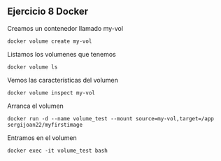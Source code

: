 ## Ejercicio 8 Docker

Creamos un contenedor llamado my-vol

`docker volume create my-vol`

Listamos los volumenes que tenemos

`docker volume ls`

Vemos las características del volumen

`docker volume inspect my-vol`

Arranca el volumen

`docker run -d --name volume_test --mount source=my-vol,target=/app sergijoan22/myfirstimage`

Entramos en el volumen

`docker exec -it volume_test bash`